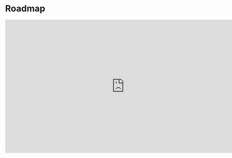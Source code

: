 # **Roadmap**

<iframe width="768" height="432" src="https://miro.com/app/live-embed/uXjVKew2lIE=/?moveToViewport=-659,-2261,5464,2616&embedId=696293195723" frameborder="0" scrolling="no" allow="fullscreen; clipboard-read; clipboard-write" allowfullscreen></iframe>

